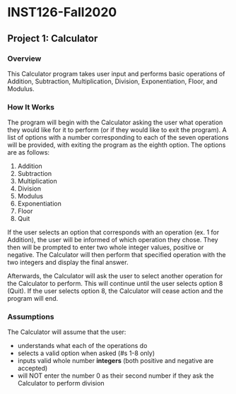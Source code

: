 # INST126-Fall2020

## Project 1: Calculator

### Overview
This Calculator program takes user input and performs basic operations of Addition, Subtraction, Multiplication, Division, Exponentiation, Floor, and Modulus.

### How It Works
The program will begin with the Calculator asking the user what operation they would like for it to perform (or if they would like to exit the program).
A list of options with a number corresponding to each of the seven operations will be provided, with exiting the program as the eighth option.
The options are as follows:
1. Addition
2. Subtraction
3. Multiplication
4. Division
5. Modulus
6. Exponentiation
7. Floor
8. Quit

If the user selects an option that corresponds with an operation (ex. 1 for Addition), the user will be informed of which operation they chose. They then will be prompted to enter two whole integer values, positive or negative. The Calculator will then perform that specified operation with the two integers and display the final answer.

Afterwards, the Calculator will ask the user to select another operation for the Calculator to perform. This will continue until the user selects option 8 (Quit).
If the user selects option 8, the Calculator will cease action and the program will end.

### Assumptions
The Calculator will assume that the user:
- understands what each of the operations do
- selects a valid option when asked (#s 1-8 only)
- inputs valid whole number **integers** (both positive and negative are accepted)
- will NOT enter the number 0 as their second number if they ask the Calculator to perform division
